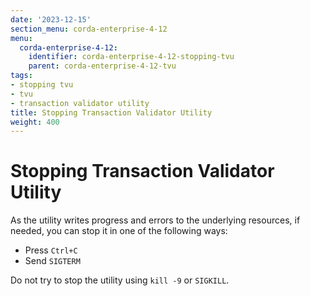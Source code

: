 ```yaml
---
date: '2023-12-15'
section_menu: corda-enterprise-4-12
menu:
  corda-enterprise-4-12:
    identifier: corda-enterprise-4-12-stopping-tvu
    parent: corda-enterprise-4-12-tvu
tags:
- stopping tvu
- tvu
- transaction validator utility
title: Stopping Transaction Validator Utility
weight: 400
---
```


# Stopping Transaction Validator Utility

As the utility writes progress and errors to the underlying resources, if needed, you can stop it in one of the following ways:
* Press `Ctrl+C`
* Send `SIGTERM`

Do not try to stop the utility using `kill -9` or `SIGKILL`.
